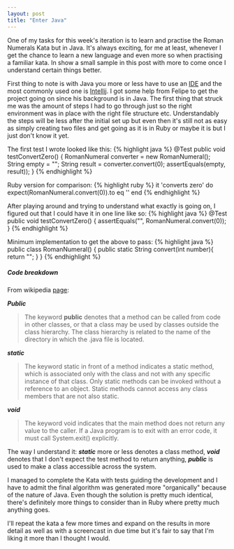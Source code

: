 ```yaml
---
layout: post
title: "Enter Java"
---
```


One of my tasks for this week's iteration is to learn and practise the Roman Numerals Kata but in Java. It's always exciting, for me at least, whenever I get the chance to learn a new language and even more so when practising a familiar kata. In show a small sample in this post with more to come once I understand certain things better.

First thing to note is with Java you more or less have to use an [IDE](https://en.wikipedia.org/wiki/Integrated_Development_Environment) and the most commonly used one is [Intellij](https://www.jetbrains.com/idea/). I got some help from Felipe to get the project going on since his background is in Java. The first thing that struck me was the amount of steps I had to go through just so the right environment was in place with the right file structure etc. Understandably the steps will be less after the initial set up but even then it's still not as easy as simply creating two files and get going as it is in Ruby or maybe it is but I just don't know it yet.


The first test I wrote looked like this:
{% highlight java %}
  @Test
  public void testConvertZero() {
    RomanNumeral converter = new RomanNumeral();
    String empty = "";
    String result = converter.convert(0);
    assertEquals(empty, result));
  }
{% endhighlight %}

Ruby version for comparison:
{% highlight ruby %}
  it 'converts zero' do
    expect(RomanNumeral.convert(0)).to eq ''
  end
{% endhighlight %}
          
After playing around and trying to understand what exactly is going on, I figured out that I could have it in one line like so:
{% highlight java %}
  @Test
  public void testConvertZero() {
    assertEquals("", RomanNumeral.convert(0));
  }
{% endhighlight %}
                      
Minimum implementation to get the above to pass:
{% highlight java %}
  public class RomanNumeral() {
    public static String convert(int number){
      return "";
    }
  }
{% endhighlight %}
<br/>
##### Code breakdown
From wikipedia [page](https://en.wikipedia.org/wiki/Java_(programming_language)):

***Public***

> The keyword **public** denotes that a method can be called from code in other classes, or that a class may be used by classes outside the class hierarchy. The class hierarchy is related to the name of the directory in which the .java file is located.

***static***

> The keyword static in front of a method indicates a static method, which is associated only with the class and not with any specific instance of that class. Only static methods can be invoked without a reference to an object. Static methods cannot access any class members that are not also static.


***void***

> The keyword void indicates that the main method does not return any value to the caller. If a Java program is to exit with an error code, it must call System.exit() explicitly.

The way I understand it: ***static*** more or less denotes a class method, ***void*** denotes that I don't expect the test method to return anything, ***public*** is used to make a class accessible across the system.

I managed to complete the Kata with tests guiding the development and I have to admit the final algorithm was generated more "organically" because of the nature of Java. Even though the solution is pretty much identical, there's definitely more things to consider than in Ruby where pretty much anything goes.

I'll repeat the kata a few more times and expand on the results in more detail as well as with a screencast in due time but it's fair to say that I'm liking it more than I thought I would.
